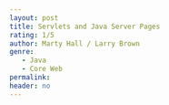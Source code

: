 ```yaml
---
layout: post
title: Servlets and Java Server Pages
rating: 1/5
author: Marty Hall / Larry Brown
genre:
   - Java
   - Core Web
permalink:
header: no
---
```

